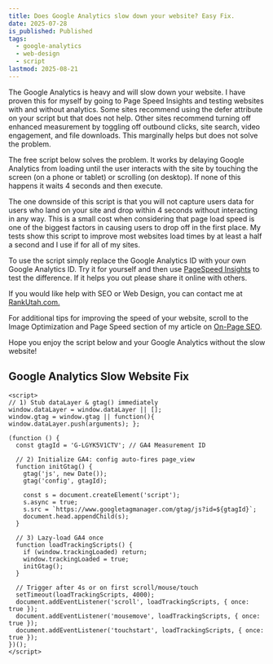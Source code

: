 ```yaml
---
title: Does Google Analytics slow down your website? Easy Fix.
date: 2025-07-28
is_published: Published
tags:
  - google-analytics
  - web-design
  - script
lastmod: 2025-08-21
---
```

The Google Analytics is heavy and will slow down your website. I have proven this for myself by going to Page Speed Insights and testing websites with and without analytics. Some sites recommend using the defer attribute on your script but that does not help. Other sites recommend turning off enhanced measurement by toggling off outbound clicks, site search, video engagement, and file downloads. This marginally helps but does not solve the problem.

The free script below solves the problem. It works by delaying Google Analytics from loading until the user interacts with the site by touching the screen (on a phone or tablet) or scrolling (on desktop). If none of this happens it waits 4 seconds and then execute.

The one downside of this script is that you will not capture users data for users who land on your site and drop within 4 seconds without interacting in any way. This is a small cost when considering that page load speed is one of the biggest factors in causing users to drop off in the first place. My tests show this script to improve most websites load times by at least a half a second and I use if for all of my sites. 

To use the script simply replace the Google Analytics ID with your own Google Analytics ID. Try it for yourself and then use [PageSpeed Insights](https://pagespeed.web.dev/) to test the difference. If it helps you out please share it online with others. 

If you would like help with SEO or Web Design, you can contact me at [RankUtah.com.](https://rankutah.com/)

For additional tips for improving the speed of your website, scroll to the Image Optimization and Page Speed section of my article on [On-Page SEO](on-page-seo-strategy-utah.md).

Hope you enjoy the script below and your Google Analytics without the slow website!

## Google Analytics Slow Website Fix

```
<script>
// 1) Stub dataLayer & gtag() immediately
window.dataLayer = window.dataLayer || [];
window.gtag = window.gtag || function(){ window.dataLayer.push(arguments); };

(function () {
  const gtagId = 'G-LGYK5V1CTV'; // GA4 Measurement ID

  // 2) Initialize GA4: config auto-fires page_view
  function initGtag() {
    gtag('js', new Date());
    gtag('config', gtagId);

    const s = document.createElement('script');
    s.async = true;
    s.src = `https://www.googletagmanager.com/gtag/js?id=${gtagId}`;
    document.head.appendChild(s);
  }

  // 3) Lazy-load GA4 once
  function loadTrackingScripts() {
    if (window.trackingLoaded) return;
    window.trackingLoaded = true;
    initGtag();
  }

  // Trigger after 4s or on first scroll/mouse/touch
  setTimeout(loadTrackingScripts, 4000);
  document.addEventListener('scroll', loadTrackingScripts, { once: true });
  document.addEventListener('mousemove', loadTrackingScripts, { once: true });
  document.addEventListener('touchstart', loadTrackingScripts, { once: true });
})();
</script>

```